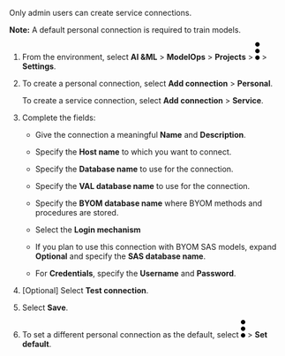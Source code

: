 Only admin users can create service connections.

**Note:** A default personal connection is required to train models.

1.  From the environment, select **AI &ML** > **ModelOps** > **Projects** > ![kebab menu](Images/zsz1597101912145.svg) > **Settings**.


1.  To create a personal connection, select **Add connection** > **Personal**.

    To create a service connection, select **Add connection** > **Service**.


1.  Complete the fields:

    -   Give the connection a meaningful **Name** and **Description**.


    -   Specify the **Host name** to which you want to connect.


    -   Specify the **Database name** to use for the connection.


    -   Specify the **VAL database name** to use for the connection.


    -   Specify the **BYOM database name** where BYOM methods and procedures are stored.


    -   Select the **Login mechanism**


    -   If you plan to use this connection with BYOM SAS models, expand **Optional** and specify the **SAS database name**.


    -   For **Credentials**, specify the **Username** and **Password**.


1.  [Optional] Select **Test connection**.


1.  Select **Save**.


1.  To set a different personal connection as the default, select ![kebab menu](Images/zsz1597101912145.svg) > **Set default**.


